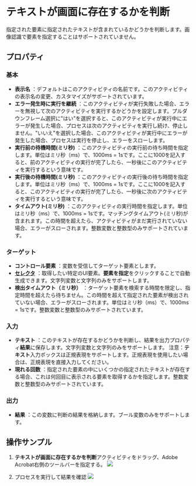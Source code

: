 # テキストが画面に存在するかを判断
指定された要素に指定されたテキストが含まれているかどうかを判断します。画像認識で要素を指定することはサポートされていません。

## プロパティ

### 基本

- **表示名** ：デフォルトはこのアクティビティの名前です。このアクティビティの表示名の変更、カスタマイズがサポートされています。
- **エラー発生時に実行を継続** ：このアクティビティが実行失敗した場合、エラーを無視して次のアクティビティを実行するかどうかを設定します。プルダウンフレーム選択に"はい"を選択すると、このアクティビティが実行中にエラーが発生した場合、プロセスは次のアクティビティを実行し続け、停止しません。"いいえ"を選択した場合、このアクティビティが実行中にエラーが発生した場合、プロセスは実行を停止し、エラーをスローします。
- **実行前の待機時間(ミリ秒)** ：このアクティビティの実行前の待ち時間を指定します。単位はミリ秒（ms）で、1000ms = 1sです。ここに1000を記入すると、前のアクティビティの実行が完了したら、一秒後にこのアクティビティを実行するという意味です。
- **実行後の待機時間(ミリ秒)** ：このアクティビティの実行後の待ち時間を指定します。単位はミリ秒（ms）で、1000ms = 1sです。ここに1000を記入すると、このアクティビティの実行が完了したら、一秒後に次のアクティビティを実行するという意味です。
- **タイムアウト(ミリ秒)** ：このアクティビティの実行時間を指定します。単位はミリ秒（ms）で、1000ms = 1sです。マッチングタイムアウト(ミリ秒)が含まれます。この時間を超えたら、アクティビティがまだ実行されていない場合、エラーがスローされます。整数変数と整数型のみサポートされています。

### ターゲット

- **コントロール要素** ：変数を受信してターゲット要素とします。
- **[セレクタ](../Appendix/Selector.md)** ：取得したい特定のUI要素。**要素を指定**をクリックすることで自動生成できます。文字列変数と文字列のみをサポートします。
- **検出タイムアウト（ミリ秒）** ：ターゲット要素を検索する時間を限定し、指定時間を超えたら待ちません。この時間を超えて指定された要素が検出されていない場合、エラーがスローされます。単位はミリ秒（ms）で、1000ms = 1sです。整数変数と整数型のみサポートされています。

### 入力
- **テキスト** ：このテキストが存在するかどうかを判断し、結果を出力プロパティ**結果**に保存します。文字列変数と文字列のみをサポートします。
    注意：**テキスト**入力ボックスは正規表現をサポートします。正規表現を使用したい場合は、正規表現を直接入力してください。
- **現れる回数** ：指定された要素の中にいくつかの指定されたテキストが存在する場合、これは何回目に表示される要素を取得するかを指定します。整数変数と整数型のみサポートされています。

### 出力
- **結果** ：この変数に判断の結果を格納します。ブール変数のみをサポートします。

## 操作サンプル
1. **テキストが画面に存在するかを判断**アクティビティをドラッグ、Adobe Acrobat右側のツールバーを指定する。
![](https://docimages.blob.core.chinacloudapi.cn/images/Activities/IdentifyScreenTextExist1.png)

2. プロセスを実行して結果を確認
![](https://docimages.blob.core.chinacloudapi.cn/images/Activities/IdentifyScreenTextExist2.png)
